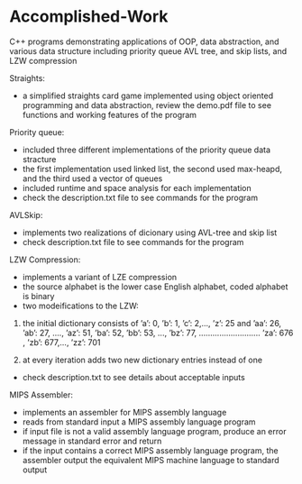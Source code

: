 # Accomplished-Work
C++ programs demonstrating applications of OOP, data abstraction, and various data structure including priority queue AVL tree, and skip lists, and LZW compression

Straights:
- a simplified straights card game implemented using object oriented programming and data abstraction, review the demo.pdf file to see functions and working features of the program

Priority queue:
- included three different implementations of the priority queue data stracture
- the first implementation used linked list, the second used max-heapd, and the third used a vector of queues
- included runtime and space analysis for each implementation
- check the description.txt file to see commands for the program

AVLSkip:
- implements two realizations of dicionary using AVL-tree and skip list
- check description.txt file to see commands for the program

LZW Compression:
- implements a variant of LZE compression
- the source alphabet is the lower case English alphabet, coded alphabet is binary
- two modeifications to the LZW:
1. the initial dictionary consists of ’a’: 0, ’b’: 1, ’c’: 2,..., ’z’: 25 and ’aa’: 26, ’ab’: 27, ...., ’az’: 51,
’ba’: 52, ’bb’: 53, ..., ’bz’: 77,
...........................
’za’: 676 , ’zb’: 677,..., ’zz’: 701

2. at every iteration adds two new dictionary entries instead of one

- check description.txt to see details about acceptable inputs

MIPS Assembler:
- implements an assembler for MIPS assembly language
- reads from standard input a MIPS assembly language program
- if input file is not a valid assembly language program, produce an error message in standard error and return
- if the input contains a correct MIPS assembly language program, the assembler output the equivalent MIPS machine    language to standard output
